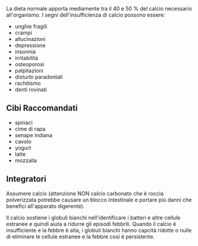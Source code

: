 La dieta normale apporta mediamente tra il 40 e 50 % del calcio necessario all'organismo.
I segni dell'insufficienza di calcio possono essere:
- unghie fragili
- crampi
- allucinazioni
- depressione
- insonnia
- irritabilità
- osteoporosi
- palpitazioni
- disturbi paradontali
- rachitismo
- denti rovinati
## Cibi Raccomandati
- spinaci
- cime di rapa
- senape indiana
- cavolo
- yogurt
- latte
- mozzalla
## Integratori
Assumere calcio (attenzione NON calcio carbonato che è roccia polverizzata potrebbe causare un blocco intestinale e portare più danni che benefici all'apparato digerente).

Il calcio sostiene i globuli bianchi nell'identificare i batteri e altre cellule estranee e quindi aiuta a ridurre gli episodi febbrili. Quando il calcio è insufficiente e la febbre è alta, i globuli bianchi  hanno capcità ridotte o nulle di eliminare le cellule estranee e la febbre così è persistente.